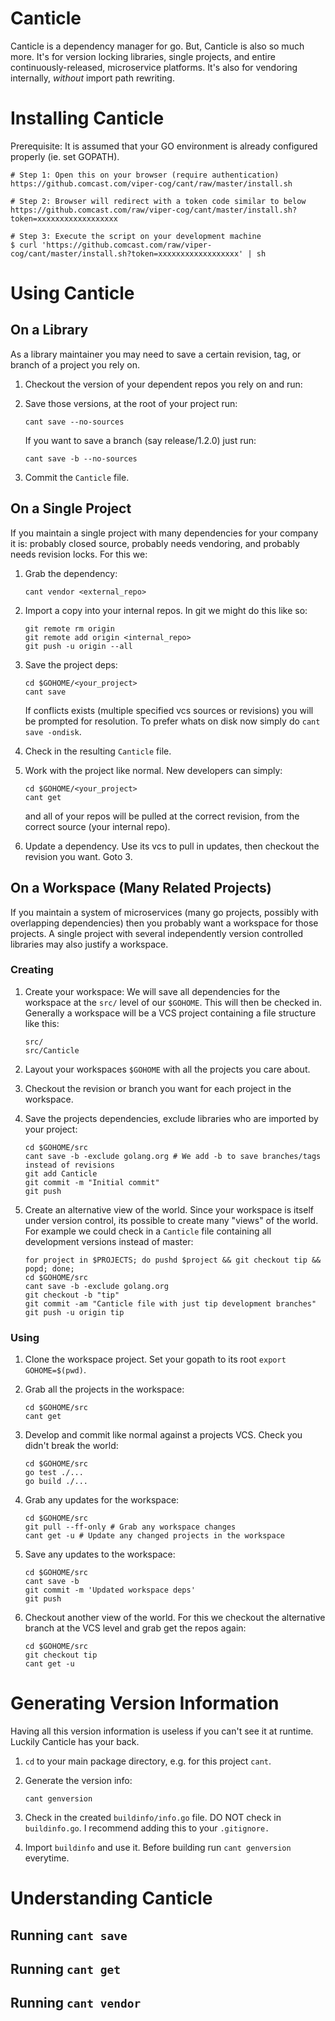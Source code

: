 # Canticle

Canticle is a dependency manager for go. But, Canticle is also so much
more. It's for version locking libraries, single projects, and entire
continuously-released, microservice platforms. It's also for vendoring
internally, _without_ import path rewriting.

# Installing Canticle

Prerequisite: It is assumed that your GO environment is already configured properly (ie. set GOPATH).

```
# Step 1: Open this on your browser (require authentication)
https://github.comcast.com/viper-cog/cant/raw/master/install.sh

# Step 2: Browser will redirect with a token code similar to below
https://github.comcast.com/raw/viper-cog/cant/master/install.sh?token=xxxxxxxxxxxxxxxxxx

# Step 3: Execute the script on your development machine
$ curl 'https://github.comcast.com/raw/viper-cog/cant/master/install.sh?token=xxxxxxxxxxxxxxxxxx' | sh
```

# Using Canticle
## On a Library

As a library maintainer you may need to save a certain revision, tag,
or branch of a project you rely on.

1.  Checkout the version of your dependent repos you rely on and run:

2.  Save those versions, at the root of your project run:
	```
	cant save --no-sources
	```
	
	If you want to save a branch (say release/1.2.0) just run:
	```
	cant save -b --no-sources
	```

3.  Commit the `Canticle` file.

## On a Single Project

If you maintain a single project with many dependencies for your
company it is: probably closed source, probably needs vendoring, and
probably needs revision locks. For this we:

1.  Grab the dependency:
	```
	cant vendor <external_repo>
	```

2.  Import a copy into your internal repos. In git we might do this
like so:
	```
	git remote rm origin
	git remote add origin <internal_repo>
	git push -u origin --all
	```

3.  Save the project deps:
	```
	cd $GOHOME/<your_project>
	cant save
	```
	If conflicts exists (multiple specified vcs sources or revisions) you
	will be prompted for resolution. To prefer whats on disk now simply do
	`cant save -ondisk`.

4.  Check in the resulting `Canticle` file.

5.  Work with the project like normal. New developers can simply:
	```
	cd $GOHOME/<your_project>
	cant get
	```
	and all of your repos will be pulled at the correct revision, from the
	correct source (your internal repo).

6.  Update a dependency. Use its vcs to pull in updates, then checkout
	the revision you want. Goto 3.


## On a Workspace (Many Related Projects)

If you maintain a system of microservices (many go projects, possibly
with overlapping dependencies) then you probably want a workspace for
those projects. A single project with several independently version
controlled libraries may also justify a workspace.

### Creating

1.  Create your workspace:
	We will save all dependencies for the workspace at the `src/` level of
	our `$GOHOME`. This will then be checked in. Generally a workspace
	will be a VCS project containing a file structure like this:
	```
	src/
	src/Canticle
	```

2.  Layout your workspaces `$GOHOME` with all the projects you care
    about.

3.  Checkout the revision or branch you want for each project in the
    workspace.
	
4.  Save the projects dependencies, exclude libraries who are imported
	by your project:
	```
	cd $GOHOME/src	
	cant save -b -exclude golang.org # We add -b to save branches/tags instead of revisions
	git add Canticle
	git commit -m "Initial commit"
	git push
	```

5.  Create an alternative view of the world. Since your workspace is
	itself under version control, its possible to create many "views"
	of the world. For example we could check in a `Canticle` file
	containing all development versions instead of master:
	```
	for project in $PROJECTS; do pushd $project && git checkout tip && popd; done;
	cd $GOHOME/src	
	cant save -b -exclude golang.org
	git checkout -b "tip"
	git commit -am "Canticle file with just tip development branches"
	git push -u origin tip
	```	

### Using 

1.  Clone the workspace project. Set your gopath to its root `export
    GOHOME=$(pwd)`.

2.  Grab all the projects in the workspace:
	```
	cd $GOHOME/src
	cant get
	```

3.  Develop and commit like normal against a projects VCS.
	Check you didn't break the world:
	```
	cd $GOHOME/src
	go test ./...
	go build ./...
	```

4.  Grab any updates for the workspace:
	```
	cd $GOHOME/src
	git pull --ff-only # Grab any workspace changes
	cant get -u # Update any changed projects in the workspace
	```

5.  Save any updates to the workspace:
	```
	cd $GOHOME/src
	cant save -b
	git commit -m 'Updated workspace deps'
	git push
	```

6.  Checkout another view of the world. For this we checkout the
    alternative branch at the VCS level and grab get the repos again:
	```
	cd $GOHOME/src
	git checkout tip
	cant get -u
	```

# Generating Version Information

Having all this version information is useless if you can't see it at
runtime. Luckily Canticle has your back.

1.  `cd` to your main package directory, e.g. for this project `cant`.
	
2.  Generate the version info:
	```
	cant genversion
	```
	
3.  Check in the created `buildinfo/info.go` file. DO NOT check in
    `buildinfo.go`. I recommend adding this to your `.gitignore.`

4.  Import `buildinfo` and use it. Before building run `cant
    genversion` everytime.

# Understanding Canticle

## Running `cant save`

## Running `cant get`

## Running `cant vendor`

